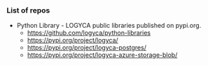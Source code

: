 ### List of repos

* Python Library - LOGYCA public libraries published on pypi.org.
  * https://github.com/logyca/python-libraries
  * https://pypi.org/project/logyca/
  * https://pypi.org/project/logyca-postgres/
  * https://pypi.org/project/logyca-azure-storage-blob/
